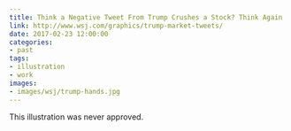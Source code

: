 ```yaml
---
title: Think a Negative Tweet From Trump Crushes a Stock? Think Again
link: http://www.wsj.com/graphics/trump-market-tweets/
date: 2017-02-23 12:00:00
categories:
- past
tags:
- illustration
- work
images:
- images/wsj/trump-hands.jpg
---
```


This illustration was never approved.